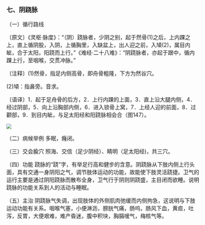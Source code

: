 ### 七、阴跷脉

（一）循行路线

〔原文〕《灵枢·脉度》：“（阴）跷脉者，少阴之别，起于然骨(1)之后，上内踝之上，直上循阴股，入阴，上循胸里，入缺盆上，出人迎之前，入頄(2)，属目内眦，合于太阳，阳跷而上行。”《难经·二十八难》：“阴跷脉者，亦起于跟中，循内踝上行，至咽喉，交贯冲脉。”

〔注释〕(1)然骨，指足内侧高骨，即舟骨粗隆，下方为然谷穴。

(2)頄：指鼻旁。音求。

〔语译〕1．起于足舟骨的后方，2．上行内踝的上面，3．直上沿大腿内侧，4．经过阴部，5．向上沿胸部内侧，6．进入锁骨上窝，7．上经人迎的前面，8．过颧部，9．到目内眦，与足太阳经和阳跷脉相会合（图147）。

<img src="img/图147.jpg" style="zoom:80%;" />

（二）病候举例  多眠，癃闭。

（三）交会腧穴  照海、交信（足少阴经）、睛明（足太阳经)，共三穴。

（四）功能  跷脉的“跷”字，有举足行高和健步的含意。阴跷脉从下肢内侧上行头面，具有交通一身阴阳之气，调节肢体运动的功能，故能使下肢灵活跷捷。卫气的运行主要是通过阴阳跷脉而散布全身，卫气行于阴则阴跷盛，主目闭而欲睡。说明跷脉的功能关系到人的活动与睡眠。

（五）主治  阴跷脉气失调，出现肢体的外侧肌肉弛缓而内侧拘急，这说明与下肢运动功能有关系。咽喉气塞，小便淋沥，膀胱气痛，肠呜，肠风下血，黄疸，吐泻，反胃，大便艰难，难产昏迷，腹中积块，胸膈嗳气，梅核气等。
